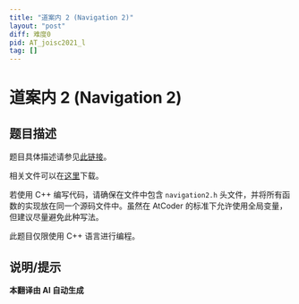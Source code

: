 ```yaml
---
title: "道案内 2 (Navigation 2)"
layout: "post"
diff: 难度0
pid: AT_joisc2021_l
tag: []
---
```


# 道案内 2 (Navigation 2)

## 题目描述

题目具体描述请参见[此链接](https://atcoder.jp/contests/joisc2021/tasks/joisc2021_l)。

相关文件可以在[这里](https://www.ioi-jp.org/camp/2021/2021-sp-tasks/index.html)下载。

若使用 C++ 编写代码，请确保在文件中包含 `navigation2.h` 头文件，并将所有函数的实现放在同一个源码文件中。虽然在 AtCoder 的标准下允许使用全局变量，但建议尽量避免此种写法。

此题目仅限使用 C++ 语言进行编程。

## 说明/提示

**本翻译由 AI 自动生成**

